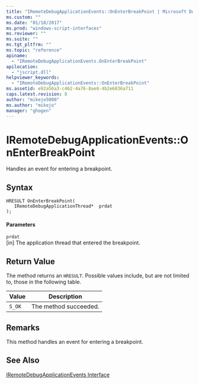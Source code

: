 ```yaml
---
title: "IRemoteDebugApplicationEvents::OnEnterBreakPoint | Microsoft Docs"
ms.custom: ""
ms.date: "01/18/2017"
ms.prod: "windows-script-interfaces"
ms.reviewer: ""
ms.suite: ""
ms.tgt_pltfrm: ""
ms.topic: "reference"
apiname: 
  - "IRemoteDebugApplicationEvents.OnEnterBreakPoint"
apilocation: 
  - "jscript.dll"
helpviewer_keywords: 
  - "IRemoteDebugApplicationEvents::OnEnterBreakPoint"
ms.assetid: e92a56a3-c462-4a76-8ae8-4b2e6836a711
caps.latest.revision: 8
author: "mikejo5000"
ms.author: "mikejo"
manager: "ghogen"
---
```

# IRemoteDebugApplicationEvents::OnEnterBreakPoint
Handles an event for entering a breakpoint.  
  
## Syntax  
  
```  
HRESULT OnEnterBreakPoint(  
   IRemoteDebugApplicationThread*  prdat  
);  
```  
  
#### Parameters  
 `prdat`  
 [in] The application thread that entered the breakpoint.  
  
## Return Value  
 The method returns an `HRESULT`. Possible values include, but are not limited to, those in the following table.  
  
|Value|Description|  
|-----------|-----------------|  
|`S_OK`|The method succeeded.|  
  
## Remarks  
 This method handles an event for entering a breakpoint.  
  
## See Also  
 [IRemoteDebugApplicationEvents Interface](../../winscript/reference/iremotedebugapplicationevents-interface.md)